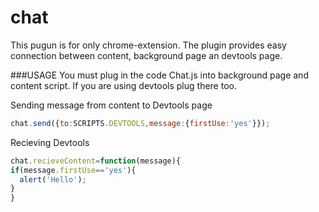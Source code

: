 # chat
This pugun is for only chrome-extension. The plugin provides easy connection between content, background page an devtools page.

###USAGE 
You must plug in the code Chat.js into background page and content script. If you are using devtools plug there too.

Sending message from content to Devtools page
```javascript
chat.send({to:SCRIPTS.DEVTOOLS,message:{firstUse:'yes'}});

```

Recieving Devtools 
```javascript
chat.recieveContent=function(message){
if(message.firstUse=='yes'){
  alert('Hello');
}
}

```

